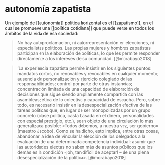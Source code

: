 # autonomía zapatista
Un ejemplo de [[autonomía]] política horizontal es el [[zapatismo]], en el cual se promueve una [[política cotidiana]] que puede verse en todos los ámbitos de la vida de esa sociedad:

>No hay autoproclamación, ni autorrepresentación en elecciones, ni especialistas políticos. Las propias mujeres y hombres zapatistas participan en la elaboración de políticas, lo que les permite responder directamente a los intereses de su comunidad. [@morabayo2018]


>‘La experiencia zapatista permite insistir en los siguientes puntos: mandatos cortos, no renovables y revocables en cualquier momento; ausencia de personalización y ejercicio colegiado de las responsabilidades; control por parte de otras instancias; concentración limitada de una capacidad de elaboración de decisiones que sigue siendo ampliamente compartida con las asambleas; ética de lo colectivo y capacidad de escucha. Pero, sobre todo, es necesario insistir en la desespecialización efectiva de las tareas políticas que, en lugar de ser monopolizadas por un grupo concreto (clase política, casta basada en el dinero, personalidades con especial prestigio, etc.), sean objeto de una circulación lo más generalizada posible: «Todos debemos, a nuestra vez, ser gobierno» (maestro Jacobo). Como se ha dicho, esto implica, entre otras cosas, abandonar la idea de vincular la elección de los delegados a la evaluación de una determinada competencia individual: asumir que las autoridades electas no saben más de asuntos públicos que los demás es la condición -¡oh, tan difícil de aceptar! – de una plena desespecialización de la política». [@morabayo2018]

